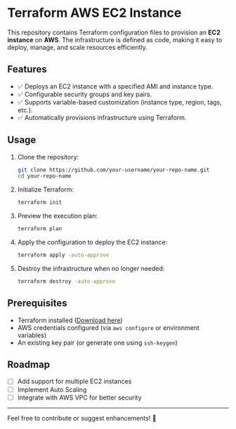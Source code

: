 # Terraform AWS EC2 Instance

This repository contains Terraform configuration files to provision an **EC2 instance** on **AWS**. The infrastructure is defined as code, making it easy to deploy, manage, and scale resources efficiently.

## Features
- ✅ Deploys an EC2 instance with a specified AMI and instance type.
- ✅ Configurable security groups and key pairs.
- ✅ Supports variable-based customization (instance type, region, tags, etc.).
- ✅ Automatically provisions infrastructure using Terraform.

## Usage

1. Clone the repository:
   ```sh
   git clone https://github.com/your-username/your-repo-name.git
   cd your-repo-name
   ```
2. Initialize Terraform:
   ```sh
   terraform init
   ```
3. Preview the execution plan:
   ```sh
   terraform plan
   ```
4. Apply the configuration to deploy the EC2 instance:
   ```sh
   terraform apply -auto-approve
   ```
5. Destroy the infrastructure when no longer needed:
   ```sh
   terraform destroy -auto-approve
   ```

## Prerequisites
- Terraform installed ([Download here](https://developer.hashicorp.com/terraform/downloads))
- AWS credentials configured (via `aws configure` or environment variables)
- An existing key pair (or generate one using `ssh-keygen`)

## Roadmap
- [ ] Add support for multiple EC2 instances
- [ ] Implement Auto Scaling
- [ ] Integrate with AWS VPC for better security

---

Feel free to contribute or suggest enhancements! 🚀
